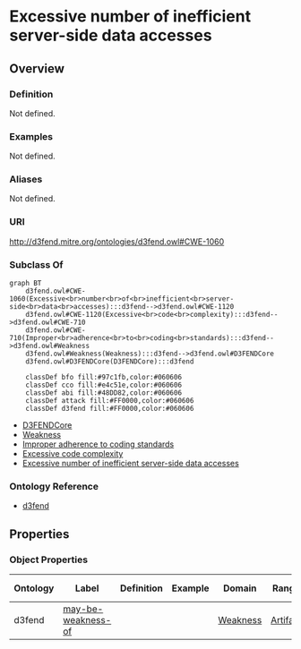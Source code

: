 # Excessive number of inefficient server-side data accesses

## Overview

### Definition
Not defined.

### Examples
Not defined.

### Aliases
Not defined.

### URI
http://d3fend.mitre.org/ontologies/d3fend.owl#CWE-1060

### Subclass Of
```mermaid
graph BT
    d3fend.owl#CWE-1060(Excessive<br>number<br>of<br>inefficient<br>server-side<br>data<br>accesses):::d3fend-->d3fend.owl#CWE-1120
    d3fend.owl#CWE-1120(Excessive<br>code<br>complexity):::d3fend-->d3fend.owl#CWE-710
    d3fend.owl#CWE-710(Improper<br>adherence<br>to<br>coding<br>standards):::d3fend-->d3fend.owl#Weakness
    d3fend.owl#Weakness(Weakness):::d3fend-->d3fend.owl#D3FENDCore
    d3fend.owl#D3FENDCore(D3FENDCore):::d3fend
    
    classDef bfo fill:#97c1fb,color:#060606
    classDef cco fill:#e4c51e,color:#060606
    classDef abi fill:#48DD82,color:#060606
    classDef attack fill:#FF0000,color:#060606
    classDef d3fend fill:#FF0000,color:#060606
```

- [D3FENDCore](/docs/ontology/reference/model/D3FENDCore/D3FENDCore.md)
- [Weakness](/docs/ontology/reference/model/D3FENDCore/Weakness/Weakness.md)
- [Improper adherence to coding standards](/docs/ontology/reference/model/D3FENDCore/Weakness/Improper%20adherence%20to%20coding%20standards/Improper%20adherence%20to%20coding%20standards.md)
- [Excessive code complexity](/docs/ontology/reference/model/D3FENDCore/Weakness/Improper%20adherence%20to%20coding%20standards/Excessive%20code%20complexity/Excessive%20code%20complexity.md)
- [Excessive number of inefficient server-side data accesses](/docs/ontology/reference/model/D3FENDCore/Weakness/Improper%20adherence%20to%20coding%20standards/Excessive%20code%20complexity/Excessive%20number%20of%20inefficient%20server-side%20data%20accesses/Excessive%20number%20of%20inefficient%20server-side%20data%20accesses.md)


### Ontology Reference
- [d3fend](http://d3fend.mitre.org/ontologies/d3fend.owl#)

## Properties
### Object Properties
| Ontology | Label | Definition | Example | Domain | Range | Inverse Of |
|----------|-------|------------|---------|--------|-------|------------|
| d3fend | [may-be-weakness-of](http://d3fend.mitre.org/ontologies/d3fend.owl#may-be-weakness-of) |  |  | [Weakness](/docs/ontology/reference/model/D3FENDCore/Weakness/Weakness.md) | [Artifact](/docs/ontology/reference/model/D3FENDCore/Artifact/Artifact.md) | [may-have-weakness](http://d3fend.mitre.org/ontologies/d3fend.owl#may-have-weakness) |

